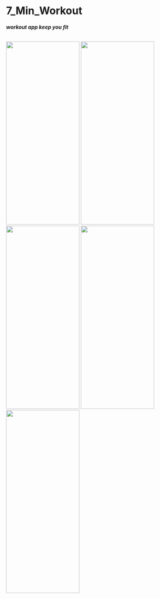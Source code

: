 # 7_Min_Workout

***workout app keep you fit***

</br><img src="https://user-images.githubusercontent.com/87211595/197348368-db14209b-c3c2-4f44-843b-d264f88f14d0.jpg" width="200" height="500">
<img src="https://user-images.githubusercontent.com/87211595/197348439-ce7792f0-04a3-40be-924e-93bc4d9b15ed.jpg" width="200" height="500">
<img src="https://user-images.githubusercontent.com/87211595/197347764-54d5c240-d2a0-458e-b189-7da321d362cd.jpg" width="200" height="500">
<img src="https://user-images.githubusercontent.com/87211595/197347765-e54ba0f0-3df2-4dc6-b5ff-3450717505cd.jpg" width="200" height="500">
<img src="https://user-images.githubusercontent.com/87211595/197347768-a80d612e-169f-4043-ba16-5abd2d12177a.jpg" width="200" height="500">
